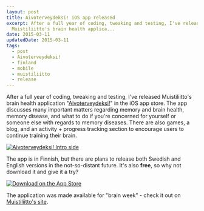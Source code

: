 ```yaml
---
layout: post
title: Aivoterveydeksi! iOS app released
excerpt: After a full year of coding, tweaking and testing, I've released
  Muistiliitto's brain health applica...
date: 2015-03-11
updatedDate: 2015-03-11
tags:
  - post
  - Aivoterveydeksi!
  - finland
  - mobile
  - muistiliitto
  - release
---
```


After a full year of coding, tweaking and testing, I've released Muistiliitto's brain health application "[Aivoterveydeksi!](http://perrymitchell.net/portfolio/aivoterveydeksi/)" in the iOS app store. The app discusses many important matters regarding memory and brain health, memory disease, and what to do if you're concerned for yourself or someone else with regards to memory diseases. There are also games, a blog, and an activity + progress tracking section to encourage users to continue training their brain.

[![Aivoterveydeksi! Intro side](http://perrymitchell.net/wp-content/uploads/2015/03/aivoterveydeksi_intro_side-300x300.png)](http://perrymitchell.net/wp-content/uploads/2015/03/aivoterveydeksi_intro_side.png)

The app is in Finnish, but there are plans to release both Swedish and English versions in the not-so-distant future. It's also **free**, so why not download it and give it a try?

[![Download on the App Store](http://perrymitchell.net/wp-content/uploads/2015/03/download_on_the_app_store-e1426060017320.png)](https://itunes.apple.com/fi/app/aivoterveydeksi!/id965551071)

The application was made available for "brain week" - check it out on [Muistiliitto's site](http://www.muistiliitto.fi/fi/muisti-ja-muistisairaudet/aivoterveys/aivoterveydeksi/).
